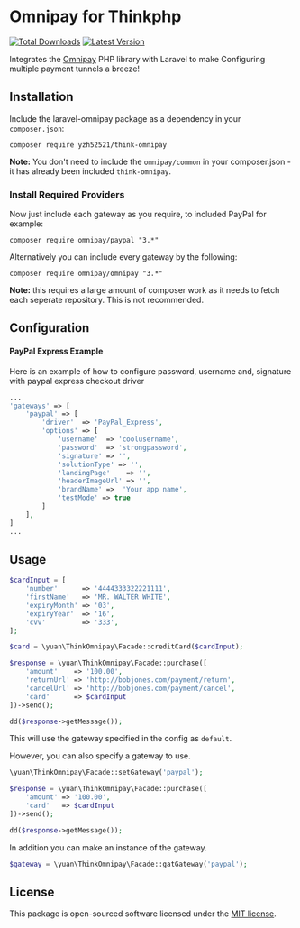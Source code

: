 Omnipay for Thinkphp
==============

[![Total Downloads](https://img.shields.io/packagist/dt/yzh52521/think-omnipay.svg)](https://packagist.org/packages/yzh52521/think-omnipay)
[![Latest Version](http://img.shields.io/packagist/v/yzh52521/think-omnipay.svg)](https://github.com/ignited/yzh52521/think-omnipay/releases)

Integrates the [Omnipay](https://github.com/adrianmacneil/omnipay) PHP library with Laravel to make Configuring multiple payment tunnels a breeze!

## Installation

Include the laravel-omnipay package as a dependency in your `composer.json`:

    composer require yzh52521/think-omnipay

**Note:** You don't need to include the `omnipay/common` in your composer.json - it has already been included `think-omnipay`.

### Install Required Providers

Now just include each gateway as you require, to included PayPal for example:

    composer require omnipay/paypal "3.*"

Alternatively you can include every gateway by the following:

    composer require omnipay/omnipay "3.*"

**Note:** this requires a large amount of composer work as it needs to fetch each seperate repository. This is not recommended.

## Configuration

#### PayPal Express Example
Here is an example of how to configure password, username and, signature with paypal express checkout driver

```php
...
'gateways' => [
    'paypal' => [
        'driver'  => 'PayPal_Express',
        'options' => [
            'username'  => 'coolusername',
            'password'  => 'strongpassword',
            'signature' => '',
            'solutionType' => '',
            'landingPage'    => '',
            'headerImageUrl' => '',
            'brandName' =>  'Your app name',
            'testMode' => true
        ]
    ],
]
...
```


## Usage

```php
$cardInput = [
	'number'      => '4444333322221111',
	'firstName'   => 'MR. WALTER WHITE',
	'expiryMonth' => '03',
	'expiryYear'  => '16',
	'cvv'         => '333',
];

$card = \yuan\ThinkOmnipay\Facade::creditCard($cardInput);

$response = \yuan\ThinkOmnipay\Facade::purchase([
	'amount'    => '100.00',
	'returnUrl' => 'http://bobjones.com/payment/return',
	'cancelUrl' => 'http://bobjones.com/payment/cancel',
	'card'      => $cardInput
])->send();

dd($response->getMessage());
```

This will use the gateway specified in the config as `default`.

However, you can also specify a gateway to use.

```php
\yuan\ThinkOmnipay\Facade::setGateway('paypal');

$response = \yuan\ThinkOmnipay\Facade::purchase([
	'amount' => '100.00',
	'card'   => $cardInput
])->send();

dd($response->getMessage());
```

In addition you can make an instance of the gateway.

```php
$gateway = \yuan\ThinkOmnipay\Facade::gatGateway('paypal');
```

## License
This package is open-sourced software licensed under the [MIT license](https://opensource.org/licenses/MIT).
